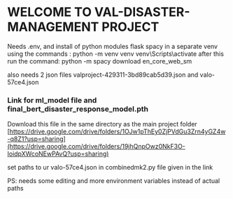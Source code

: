 # WELCOME TO VAL-DISASTER-MANAGEMENT PROJECT

Needs .env, and install of python modules flask spacy in a separate venv using the commands : python -m venv venv venv\Scripts\activate 
after this run the command: python -m spacy download en_core_web_sm

also needs 2 json files valproject-429311-3bd89cab5d39.json and valo-57ce4.json


### Link for ml_model file and final_bert_disaster_response_model.pth
Download this file in the same directory as the main project folder
[https://drive.google.com/drive/folders/1OJw1pThEy0ZjPVdGu3Zrn4yGZ4w-q8Z1?usp=sharing](https://drive.google.com/drive/folders/19jhQnpOwz0NkF3O-IoidpXWcoNEwPAvQ?usp=sharing)

set paths to ur valo-57ce4.json in combinedmk2.py file given in the link

PS: needs some editing and more environment variables instead of actual paths
